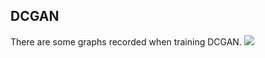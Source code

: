 ## DCGAN

There are some graphs recorded when training DCGAN.
![](https://github.com/LiMinChu914/Sources/blob/main/GanAnimation/animeGAN.gif)
